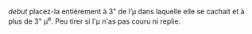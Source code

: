 _debut_ placez-la entièrement à 3" de l’μ dans laquelle elle se cachait et à plus de 3" μ<sup>e</sup>. Peu tirer si l'μ n'as pas couru ni replie.